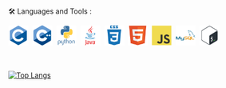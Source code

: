 <!-- <div id="header" align="center">
<img src="https://user-images.githubusercontent.com/97516055/183681243-eb41cbe6-7cf8-4d3b-a3fb-0582425bef19.png" height="250px" width="250px"/>
<img src="https://octodex.github.com/images/Fintechtocat.png" height="250px" width="250px" />
</div>
<br> <br>

<h1> Hey there 👋 </h1>
<p> I'm Akshita Prasanth, a 3rd year CSE student. </p>
<p> 🌱 I’m currently learning Golang and data analysis using Python. </p>
<p> 🙇‍♂️ I’m looking to collaborate on Open-source Projects </p>
<p> 📫 Reach me on ak.prash@outlook.com </p>
<br> <br> -->
 
:hammer_and_wrench: Languages and Tools :
<br> 
<div>
  <img src="https://github.com/devicons/devicon/blob/master/icons/c/c-original.svg" title="C" alt="C" width="40"/>&nbsp;
  <img src="https://github.com/devicons/devicon/blob/master/icons/cplusplus/cplusplus-original.svg" title="C++" alt="C++" width="40"/>&nbsp;
  <img src="https://github.com/devicons/devicon/blob/master/icons/python/python-original-wordmark.svg" title="Python" alt="Python" width="40"/>&nbsp;
  <img src="https://github.com/devicons/devicon/blob/master/icons/java/java-original-wordmark.svg" title="Java" alt="Java" width="40" height="40"/>&nbsp;
  <img src="https://github.com/devicons/devicon/blob/master/icons/css3/css3-plain-wordmark.svg"  title="CSS3" alt="CSS" width="40" height="40"/>&nbsp;
  <img src="https://github.com/devicons/devicon/blob/master/icons/html5/html5-original.svg" title="HTML5" alt="HTML" width="40" height="40"/>&nbsp;
  <img src="https://github.com/devicons/devicon/blob/master/icons/javascript/javascript-original.svg" title="JavaScript" alt="JavaScript" width="40" height="40"/>&nbsp;
  <img src="https://github.com/devicons/devicon/blob/master/icons/mysql/mysql-original-wordmark.svg" title="MySQL"  alt="MySQL" width="40" height="40"/>&nbsp;
  <img src="https://github.com/devicons/devicon/blob/master/icons/bash/bash-original.svg" title="Bash" alt="Bash" wifth="40" height="40"/>&nbsp;
</div>
<br> <br>

[![Top Langs](https://github-readme-stats.vercel.app/api/top-langs/?username=ak04p&layout=compact&theme=gotham)](https://github.com/anuraghazra/github-readme-stats)

<!---
ak04p/ak04p is a ✨ special ✨ repository because its `README.md` (this file) appears on your GitHub profile.
You can click the Preview link to take a look at your changes.
--->
